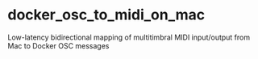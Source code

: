 # docker_osc_to_midi_on_mac
Low-latency bidirectional mapping of multitimbral MIDI input/output from Mac to Docker OSC messages
